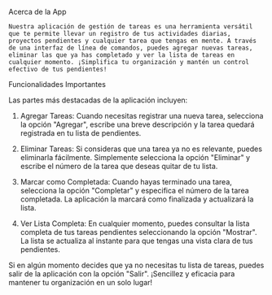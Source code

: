 Acerca de la App

    Nuestra aplicación de gestión de tareas es una herramienta versátil que te permite llevar un registro de tus actividades diarias, proyectos pendientes y cualquier tarea que tengas en mente. A través de una interfaz de línea de comandos, puedes agregar nuevas tareas, eliminar las que ya has completado y ver la lista de tareas en cualquier momento. ¡Simplifica tu organización y mantén un control efectivo de tus pendientes!

Funcionalidades Importantes

Las partes más destacadas de la aplicación incluyen:

1. Agregar Tareas: Cuando necesitas registrar una nueva tarea, selecciona la opción "Agregar", escribe una breve descripción y la tarea quedará registrada en tu lista de pendientes.

2. Eliminar Tareas: Si consideras que una tarea ya no es relevante, puedes eliminarla fácilmente. Simplemente selecciona la opción "Eliminar" y escribe el número de la tarea que deseas quitar de tu lista.

3. Marcar como Completada: Cuando hayas terminado una tarea, selecciona la opción "Completar" y especifica el número de la tarea completada. La aplicación la marcará como finalizada y actualizará la lista.

4. Ver Lista Completa: En cualquier momento, puedes consultar la lista completa de tus tareas pendientes seleccionando la opción "Mostrar". La lista se actualiza al instante para que tengas una vista clara de tus pendientes.

Si en algún momento decides que ya no necesitas tu lista de tareas, puedes salir de la aplicación con la opción "Salir". ¡Sencillez y eficacia para mantener tu organización en un solo lugar!